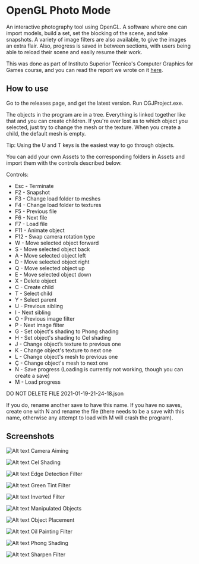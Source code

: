 # OpenGL Photo Mode
An interactive photography tool using OpenGL. A software where one can import models, build a set, set the blocking of the scene, and take snapshots. A variety of image filters are also available, to give the images an extra flair. Also, progress is saved in between sections, with users being able to reload their scene and easily resume their work.

This was done as part of Instituto Superior Técnico's Computer Graphics for Games course, and you can read the report we wrote on it [here](CGJReport.pdf).

## How to use

Go to the releases page, and get the latest version. Run CGJProject.exe.

The objects in the program are in a tree. Everything is linked together like that and you can create children. If you're ever lost as to which object you selected, just try to change the mesh or the texture. When you create a child, the default mesh is empty. 

Tip: Using the U and T keys is the easiest way to go through objects.

You can add your own Assets to the corresponding folders in Assets and import them with the controls described below.

Controls:
* Esc - Terminate
* F2 - Snapshot
* F3 - Change load folder to meshes
* F4 - Change load folder to textures
* F5 - Previous file
* F6 - Next file
* F7 - Load file
* F11 - Animate object
* F12 - Swap camera rotation type
* W - Move selected object forward
* S - Move selected object back
* A - Move selected object left
* D - Move selected object right
* Q - Move selected object up
* E - Move selected object down
* X - Delete object
* C - Create child
* T - Select child
* Y - Select parent
* U - Previous sibling
* I - Next sibling
* O - Previous image filter
* P - Next image filter
* G - Set object's shading to Phong shading
* H - Set object's shading to Cel shading
* J - Change object’s texture to previous one
* K - Change object's texture to next one
* L - Change object's mesh to previous one
* Ç - Change object's mesh to next one
* N - Save progress (Loading is currently not working, though you can create a save)
* M - Load progress

DO NOT DELETE FILE 2021-01-19-21-24-18.json

If you do, rename another save to have this name.
If you have no saves, create one with N and rename the file (there needs to be a save with this name, otherwise any attempt to load with M will crash the program).

## Screenshots

![Alt text](snapshots/CameraAim.png "a title") Camera Aiming

![Alt text](snapshots/CelShading.png "a title") Cel Shading

![Alt text](snapshots/EdgeDetectionFilter.png "a title") Edge Detection Filter

![Alt text](snapshots/GreenTintFilter.png "a title") Green Tint Filter

![Alt text](snapshots/InvertedFilter.png "a title") Inverted Filter

![Alt text](snapshots/ManipulatedObjects2.png "a title") Manipulated Objects

![Alt text](snapshots/ObjectPlacement.png "a title") Object Placement

![Alt text](snapshots/OilPaintingFilter.png "a title") Oil Painting Filter

![Alt text](snapshots/PhongShading.png "a title") Phong Shading

![Alt text](snapshots/SharpenFilter.png "a title") Sharpen Filter